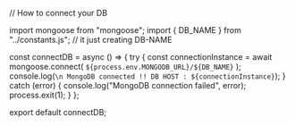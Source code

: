 
// How to connect your DB

import mongoose from "mongoose";
import { DB_NAME } from "../constants.js"; // it just creating DB-NAME

const connectDB = async () => {
  try {
    const connectionInstance = await mongoose.connect(
      `${process.env.MONGODB_URL}/${DB_NAME}`
    );
    console.log(`\n MongoDB connected !! DB HOST : ${connectionInstance}`);
  } catch (error) {
    console.log("MongoDB connection failed", error);
    process.exit(1);
  }
};

export default connectDB;
